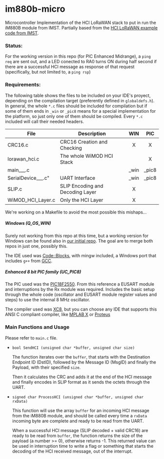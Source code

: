 # im880b-micro

Microcontroller Implementation of the HCI LoRaWAN stack to put in run the iM880B module from IMST. Partially based from the [HCI LoRaWAN example code from IMST](https://wireless-solutions.de/products/radiomodules/im880b-l.html).


### Status:

For the working version in this repo (for PIC Enhanced Midrange), a `ping req` are sent out, and a LED conected to RA0 turns ON during half second if there are a successful HCI message as response of that request (specifically, but not limited to, a `ping rsp`)

### Requirements:

The following table shows the files to be included on your IDE's proyect, depending on the compilation target (preferently defined in `globaldefs.h`). In general, the whole `*.c` files should be included for compilation but if some of them ends in `_win` or `_pic8` means for a special implementation for the platform, so just only one of them should be compiled. Every `*.c` included will call their needed headers.

| File              | Description                     |  WIN  |  PIC  |
| ---               |     ---                         | :---: | :---: |
| CRC16.c           |CRC16 Creation and Checking      |   X   |   X   |
|lorawan_hci.c      |The whole WiMOD HCI Stack        |       |   X   |
|main___.c          |                                 | _win  | _pic8 |
|SerialDevice___.c" |UART Interface                   | _win  | _pic8 |
|SLIP.c             |SLIP Encoding and Decoding Layer |   X   |       |
|WiMOD_HCI_Layer.c  |Only the HCI Layer               |   X   |       |

We're working on a Makefile to avoid the most possible this mishaps...

#####  Windows (Q_OS_WIN)

Surely not working from this repo at this time, but a working version for Windows can be found also in [our initial repo](https://github.com/pylatesUD/im880b). The goal are to merge both repos in just one, possibly this.

The IDE used was [Code::Blocks](http://www.codeblocks.org), with mingw included, a Windows port that includes `g++` from [GCC](https://gcc.gnu.org/).

##### Enhanced 8 bit PIC family (UC_PIC8)

The PIC used was the [PIC18F2550](http://www.microchip.com/PIC18F2550). From this reference a EUSART module and interruptions by the Rx module was required. Includes the basic setup through the whole code (oscillator and EUSART module register values and steps) to use the internal 8 MHz oscillator.

The compiler used was [XC8](http://www.microchip.com/mplab/compilers), but you can choose any IDE that supports this ANSI C compliant compiler, like [MPLAB X](http://www.microchip.com/mplab/mplab-x-ide) or [Proteus](https://www.labcenter.com/)

### Main Functions and Usage

Please refer to `main.c` file.

 - `bool SendHCI (unsigned char *buffer, unsigned char size)`

   The function iterates over the `buffer`, that starts with the Destination Endpoint ID (DstID), followed by the Message ID (MsgID) and finally the Payload, with their specified `size`.

   Then it calculates the CRC and adds it at the end of the HCI message and finally encodes in SLIP format as it sends the octets through the UART.

 - `signed char ProcessHCI (unsigned char *buffer, unsigned char rxData)`

   This function will use the array `buffer` for an incoming HCI message from the iM880B module, and should be called every time a `rxData` incoming byte are complete and ready to be read from the UART.

   When a successful HCI message (SLIP decoded + valid CRC16) are ready to be read from `buffer`, the function returns the size of the payload (a number >= 0), otherwise returns -1. This returned value can be used in interruption time to write a flag or something that starts the decoding of the HCI received message, out of the interrupt.
